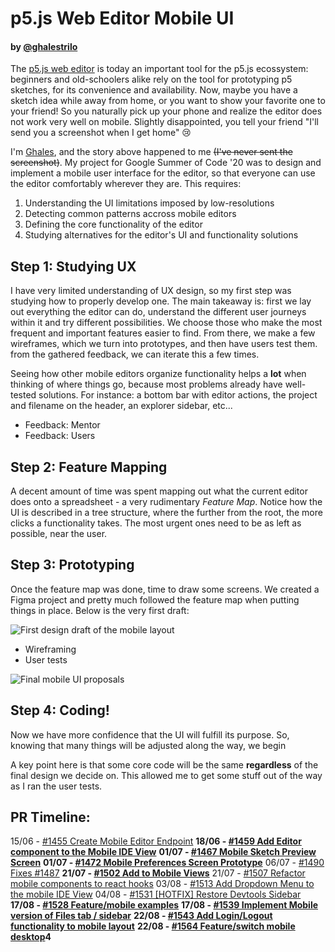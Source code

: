 # p5.js Web Editor Mobile UI

#### by [@ghalestrilo](https://github.com/ghalestrilo)

The [p5.js web editor](https://github.com/processing/p5.js-web-editor) is today an important tool for the p5.js ecossystem: beginners and old-schoolers alike rely on the tool for prototyping p5 sketches, for its convenience and availability. Now, maybe you have a sketch idea while away from home, or you want to show your favorite one to your friend! So you naturally pick up your phone and realize the editor does not work very well on mobile. Slightly disappointed, you tell your friend "I'll send you a screenshot when I get home" 😢

I'm [Ghales](https://ghales.top), and the story above happened to me ~~(I've never sent the screenshot)~~. My project for Google Summer of Code '20 was to design and implement a mobile user interface for the editor, so that everyone can use the editor comfortably wherever they are. This requires:

1. Understanding the UI limitations imposed by low-resolutions
2. Detecting common patterns accross mobile editors
3. Defining the core functionality of the editor
4. Studying alternatives for the editor's UI and functionality solutions

## Step 1: Studying UX

I have very limited understanding of UX design, so my first step was studying how to properly develop one. The main takeaway is: first we lay out everything the editor can do, understand the different user journeys within it and try different possibilities. We choose those who make the most frequent and important features easier to find. From there, we make a few wireframes, which we turn into prototypes, and then have users test them. from the gathered feedback, we can iterate this a few times.

Seeing how other mobile editors organize functionality helps a **lot** when thinking of where things go, because most problems already have well-tested solutions. For instance: a bottom bar with editor actions, the project and filename on the header, an explorer sidebar, etc...

+ Feedback: Mentor
+ Feedback: Users

## Step 2: Feature Mapping

A decent amount of time was spent mapping out what the current editor does onto a spreadsheet - a very rudimentary *Feature Map*. Notice how the UI is described in a tree structure, where the further from the root, the more clicks a functionality takes. The most urgent ones need to be as left as possible, near the user.

## Step 3: Prototyping

Once the feature map was done, time to draw some screens. We created a Figma project and pretty much followed the feature map when putting things in place. Below is the very first draft:


![First design draft of the mobile layout](https://raw.githubusercontent.com/processing/p5.js/main/contributor_docs/images/mobile-draft-1.png)


+ Wireframing
+ User tests

![Final mobile UI proposals](https://raw.githubusercontent.com/processing/p5.js/main/contributor_docs/images/mobile-final-proposals.png)

## Step 4: Coding!

Now we have more confidence that the UI will fulfill its purpose. So, knowing that many things will be adjusted along the way, we begin

A key point here is that some core code will be the same **regardless** of the final design we decide on. This allowed me to get some stuff out of the way as I ran the user tests.


## PR Timeline:

15/06 - [#1455 Create Mobile Editor Endpoint](https://github.com/processing/p5.js-web-editor/pull/1455)
**18/06 - [#1459 Add Editor component to the Mobile IDE View](https://github.com/processing/p5.js-web-editor/pull/1459)**
**01/07 - [#1467 Mobile Sketch Preview Screen](https://github.com/processing/p5.js-web-editor/pull/1467)**
**01/07 - [#1472 Mobile Preferences Screen Prototype](https://github.com/processing/p5.js-web-editor/pull/1472)**
06/07 - [#1490 Fixes #1487](https://github.com/processing/p5.js-web-editor/pull/1490)
**21/07 - [#1502 Add <Console /> to Mobile Views](https://github.com/processing/p5.js-web-editor/pull/1502)**
21/07 - [#1507 Refactor mobile components to react hooks](https://github.com/processing/p5.js-web-editor/pull/1507)
03/08 - [#1513 Add Dropdown Menu to the mobile IDE View](https://github.com/processing/p5.js-web-editor/pull/1513)
04/08 - [#1531 [HOTFIX] Restore Devtools Sidebar](https://github.com/processing/p5.js-web-editor/pull/1531)
**17/08 - [#1528 Feature/mobile examples](https://github.com/processing/p5.js-web-editor/pull/1528)**
**17/08 - [#1539 Implement Mobile version of Files tab / sidebar](https://github.com/processing/p5.js-web-editor/pull/1539)**
**22/08 - [#1543 Add Login/Logout functionality to mobile layout](https://github.com/processing/p5.js-web-editor/pull/1543)**
**22/08 - [#1564 Feature/switch mobile desktop](https://github.com/processing/p5.js-web-editor/pull/1564)4**




<!-- One of the most anticipated features for the [p5.js web editor](https://github.com/processing/p5.js-web-editor) is a mobile-friendly UI. Despite its wide adoption by the community, the editor's interface did not handle low resolutions well, limiting its usage on mobile devices. -->